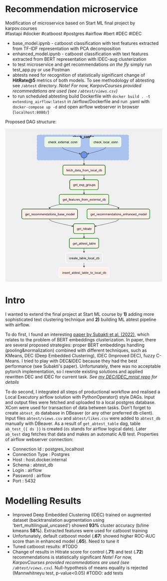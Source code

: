 # Recommendation microservice
Modification of microservice based on Start ML final project by karpov.courses <br />
#fastapi #docker #catboost #postgres #airflow #bert #DEC #IDEC

* base_model.ipynb - catboost classification with text features extracted from TF-IDF representation with PCA decomposition
* enhanced_model.ipynb - catboost classification with text features extracted from BERT representation with IDEC-aug clusterization
* to test microservice and get recommendations *on the fly* simply run test_app.py or use Postman
* abtests need for recognition of statistically significant change of **HitRate@5** metrics of both models. To see methodology of abtesting see `/abtest` directory. *Note! For now, KarpovCourses provided recommedations are used (see `/abtest/views.csv`)*
* to run scheduled abtesting build Dockerfile with `docker build . -t extending_airflow:latest` in /airflow/Dockerfile and run .yaml  with `docker-compose up -d` and open airflow webserver in browser (`localhost:8080/`)

Proposed DAG structure:

![DAG schema](DAG_schema.png)

# Intro
I wanted to extend the final project at Start ML course by **1)** adding more sophisticated text clustering technique and **2)** building ML abtest pipeline with airflow.

To do first, I found an interesting [paper by Subakti et al. (2022)](https://journalofbigdata.springeropen.com/articles/10.1186/s40537-022-00564-9), which relates to the problem of BERT embeddings clusterization. In paper, there are several proposed strategies: proper BERT embeddings handling (pooling&normalization) combined with different techniques, such as KMeans, DEC (Deep Embedded Clustering), IDEC (Improved DEC), fuzzy C-Means. I tried to play with DEC&IDEC because they had the best performance (see Subakti's paper). Unfortunately, there was no acceptable pytorch implementation, so I rewrote existing solutions and applied rewritten DEC and IDEC for current task. *See [my DEC/IDEC_mnist repo](https://github.com/grokhi/pytorch_DEC_IDEC_2022) for details*

To do second, I integrated all steps of productional workflow and realised a Local Executory airflow solution with PythonOperator() style DAGs. Input and output files were fetched and uploaded to a local postgres database. XCom were used for transaction of data between tasks. Don't forget to create `abtest_db` database in DBeaver (or any other preferred db client). Input files `abtest/views.csv` and `abtest/likes.csv` were added to `abtest_db` manually with DBeaver. As a result of `get_abtest_table` dag, table `ab_test_{{ ds }}` is created (`ds` stands for airflow logical date). Later `ab_test` dag fetches that data and makes an automatic A/B test. Properties of airflow webserver connection:
* Connection Id : postgres_localhost
* Connection Type : Postgres
* Host : host.docker.internal
* Schema : abtest_db
* Login : airflow
* Password : airflow
* Port : 5432 


# Modelling Results
- Improved Deep Embedded Clustering (IDEC) trained on augmented dataset (backtranslation augmentation using 'bert_multilingual_uncased') showed **93%** cluster accuracy (b/line kmeans **58%**). Extracted features were used for catboost training
- Unfortunately, default catboost model (**.67**) showed higher ROC-AUC score than in enhanced model (**.65**). Need to tune it
- Tuned catboost results: #TODO
- Change of results in Hitrate score for control (**.71**) and test (**.72**) recommendations is statistically significant *Note! For now, KarpovCourses provided recommedations are used (see `/abtest/views.csv`)*. Null-hypothesis of means equality is rejected (Mannwhitneyu test, p-value<0.05)
#TODO: add tests